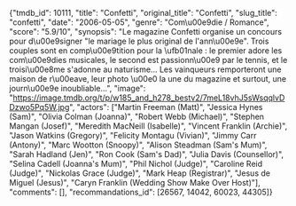 {"tmdb_id": 10111, "title": "Confetti", "original_title": "Confetti", "slug_title": "confetti", "date": "2006-05-05", "genre": "Com\u00e9die / Romance", "score": "5.9/10", "synopsis": "Le magazine Confetti organise un concours pour d\u00e9signer \"le mariage le plus original de l'ann\u00e9e\". Trois couples sont en comp\u00e9tition pour la \ufb01nale : le premier adore les com\u00e9dies musicales, le second est passionn\u00e9 par le tennis, et le troisi\u00e8me s'adonne au naturisme... Les vainqueurs remporteront une maison de r\u00eave, leur photo \u00e0 la une du magazine et surtout, une journ\u00e9e inoubliable...", "image": "https://image.tmdb.org/t/p/w185_and_h278_bestv2/7meL18vhJ5sWsqqlvDDzwo5Pq5W.jpg", "actors": ["Martin Freeman (Matt)", "Jessica Hynes (Sam)", "Olivia Colman (Joanna)", "Robert Webb (Michael)", "Stephen Mangan (Josef)", "Meredith MacNeill (Isabelle)", "Vincent Franklin (Archie)", "Jason Watkins (Gregory)", "Felicity Montagu (Vivian)", "Jimmy Carr (Antony)", "Marc Wootton (Snoopy)", "Alison Steadman (Sam's Mum)", "Sarah Hadland (Jen)", "Ron Cook (Sam's Dad)", "Julia Davis (Counsellor)", "Selina Cadell (Joanna's Mum)", "Phil Nichol (Judge)", "Caroline Reid (Judge)", "Nickolas Grace (Judge)", "Mark Heap (Registrar)", "Jesus de Miguel (Jesus)", "Caryn Franklin (Wedding Show Make Over Host)"], "comments": [], "recommandations_id": [26567, 14042, 60023, 44305]}